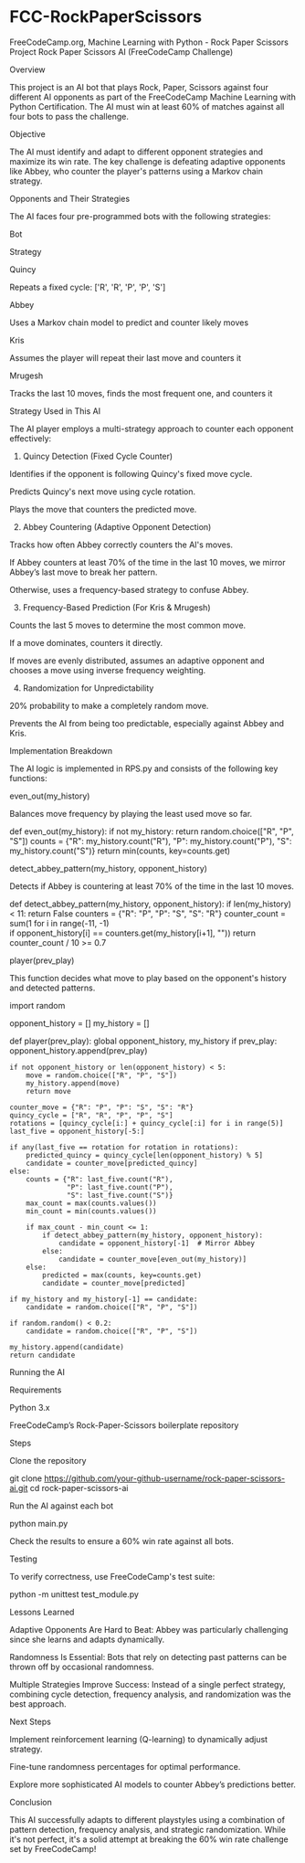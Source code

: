# FCC-RockPaperScissors
FreeCodeCamp.org, Machine Learning with Python - Rock Paper Scissors Project
Rock Paper Scissors AI (FreeCodeCamp Challenge)

Overview

This project is an AI bot that plays Rock, Paper, Scissors against four different AI opponents as part of the FreeCodeCamp Machine Learning with Python Certification. The AI must win at least 60% of matches against all four bots to pass the challenge.

Objective

The AI must identify and adapt to different opponent strategies and maximize its win rate. The key challenge is defeating adaptive opponents like Abbey, who counter the player's patterns using a Markov chain strategy.

Opponents and Their Strategies

The AI faces four pre-programmed bots with the following strategies:

Bot

Strategy

Quincy

Repeats a fixed cycle: ['R', 'R', 'P', 'P', 'S']

Abbey

Uses a Markov chain model to predict and counter likely moves

Kris

Assumes the player will repeat their last move and counters it

Mrugesh

Tracks the last 10 moves, finds the most frequent one, and counters it

Strategy Used in This AI

The AI player employs a multi-strategy approach to counter each opponent effectively:

1. Quincy Detection (Fixed Cycle Counter)

Identifies if the opponent is following Quincy's fixed move cycle.

Predicts Quincy's next move using cycle rotation.

Plays the move that counters the predicted move.

2. Abbey Countering (Adaptive Opponent Detection)

Tracks how often Abbey correctly counters the AI's moves.

If Abbey counters at least 70% of the time in the last 10 moves, we mirror Abbey’s last move to break her pattern.

Otherwise, uses a frequency-based strategy to confuse Abbey.

3. Frequency-Based Prediction (For Kris & Mrugesh)

Counts the last 5 moves to determine the most common move.

If a move dominates, counters it directly.

If moves are evenly distributed, assumes an adaptive opponent and chooses a move using inverse frequency weighting.

4. Randomization for Unpredictability

20% probability to make a completely random move.

Prevents the AI from being too predictable, especially against Abbey and Kris.

Implementation Breakdown

The AI logic is implemented in RPS.py and consists of the following key functions:

even_out(my_history)

Balances move frequency by playing the least used move so far.

 def even_out(my_history):
    if not my_history:
        return random.choice(["R", "P", "S"])
    counts = {"R": my_history.count("R"),
              "P": my_history.count("P"),
              "S": my_history.count("S")}
    return min(counts, key=counts.get)

detect_abbey_pattern(my_history, opponent_history)

Detects if Abbey is countering at least 70% of the time in the last 10 moves.

def detect_abbey_pattern(my_history, opponent_history):
    if len(my_history) < 11:
        return False
    counters = {"R": "P", "P": "S", "S": "R"}
    counter_count = sum(1 for i in range(-11, -1)  
                        if opponent_history[i] == counters.get(my_history[i+1], ""))
    return counter_count / 10 >= 0.7

player(prev_play)

This function decides what move to play based on the opponent's history and detected patterns.

import random

opponent_history = []
my_history = []

def player(prev_play):
    global opponent_history, my_history
    if prev_play:
        opponent_history.append(prev_play)
    
    if not opponent_history or len(opponent_history) < 5:
        move = random.choice(["R", "P", "S"])
        my_history.append(move)
        return move
    
    counter_move = {"R": "P", "P": "S", "S": "R"}
    quincy_cycle = ["R", "R", "P", "P", "S"]
    rotations = [quincy_cycle[i:] + quincy_cycle[:i] for i in range(5)]
    last_five = opponent_history[-5:]
    
    if any(last_five == rotation for rotation in rotations):
        predicted_quincy = quincy_cycle[len(opponent_history) % 5]
        candidate = counter_move[predicted_quincy]
    else:
        counts = {"R": last_five.count("R"),
                  "P": last_five.count("P"),
                  "S": last_five.count("S")}
        max_count = max(counts.values())
        min_count = min(counts.values())
        
        if max_count - min_count <= 1:
            if detect_abbey_pattern(my_history, opponent_history):
                candidate = opponent_history[-1]  # Mirror Abbey
            else:
                candidate = counter_move[even_out(my_history)]
        else:
            predicted = max(counts, key=counts.get)
            candidate = counter_move[predicted]
    
    if my_history and my_history[-1] == candidate:
        candidate = random.choice(["R", "P", "S"])
    
    if random.random() < 0.2:
        candidate = random.choice(["R", "P", "S"])
    
    my_history.append(candidate)
    return candidate

Running the AI

Requirements

Python 3.x

FreeCodeCamp’s Rock-Paper-Scissors boilerplate repository

Steps

Clone the repository

git clone https://github.com/your-github-username/rock-paper-scissors-ai.git
cd rock-paper-scissors-ai

Run the AI against each bot

python main.py

Check the results to ensure a 60% win rate against all bots.

Testing

To verify correctness, use FreeCodeCamp's test suite:

python -m unittest test_module.py

Lessons Learned

Adaptive Opponents Are Hard to Beat: Abbey was particularly challenging since she learns and adapts dynamically.

Randomness Is Essential: Bots that rely on detecting past patterns can be thrown off by occasional randomness.

Multiple Strategies Improve Success: Instead of a single perfect strategy, combining cycle detection, frequency analysis, and randomization was the best approach.

Next Steps

Implement reinforcement learning (Q-learning) to dynamically adjust strategy.

Fine-tune randomness percentages for optimal performance.

Explore more sophisticated AI models to counter Abbey’s predictions better.

Conclusion

This AI successfully adapts to different playstyles using a combination of pattern detection, frequency analysis, and strategic randomization. While it's not perfect, it's a solid attempt at breaking the 60% win rate challenge set by FreeCodeCamp!
